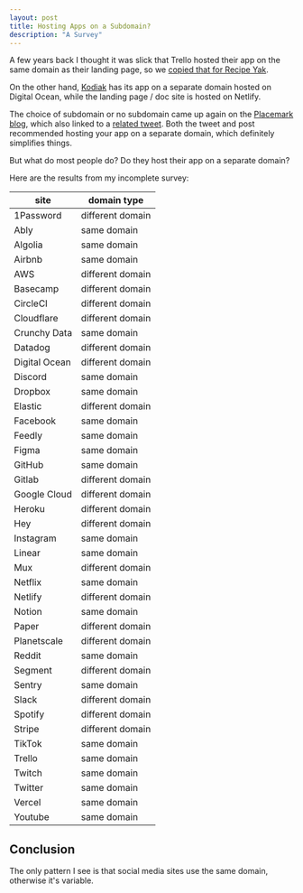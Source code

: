 ```yaml
---
layout: post
title: Hosting Apps on a Subdomain?
description: "A Survey"
---
```


A few years back I thought it was slick that Trello hosted their app on the same domain as their landing page, so we [copied that for Recipe Yak](https://github.com/recipeyak/recipeyak/commit/df53a69272be40e1666314082b6a7bb6308479f8).

On the other hand, [Kodiak](https://kodiakhq.com) has its app on a separate domain hosted on Digital Ocean, while the landing page / doc site is hosted on Netlify.

The choice of subdomain or no subdomain came up again on the [Placemark blog](https://www.placemark.io/post/engineering-round-up), which also linked to a [related tweet](https://twitter.com/tylertringas/status/1250521285630836741).
Both the tweet and post recommended hosting your app on a separate domain, which definitely simplifies things.

But what do most people do? Do they host their app on a separate domain?

Here are the results from my incomplete survey:

| site          | domain type      |
| ------------- | ---------------- |
| 1Password     | different domain |
| Ably          | same domain      |
| Algolia       | same domain      |
| Airbnb        | same domain      |
| AWS           | different domain |
| Basecamp      | different domain |
| CircleCI      | different domain |
| Cloudflare    | different domain |
| Crunchy Data  | same domain      |
| Datadog       | different domain |
| Digital Ocean | different domain |
| Discord       | same domain      |
| Dropbox       | same domain      |
| Elastic       | different domain |
| Facebook      | same domain      |
| Feedly        | same domain      |
| Figma         | same domain      |
| GitHub        | same domain      |
| Gitlab        | different domain |
| Google Cloud  | different domain |
| Heroku        | different domain |
| Hey           | different domain |
| Instagram     | same domain      |
| Linear        | same domain      |
| Mux           | different domain |
| Netflix       | same domain      |
| Netlify       | different domain |
| Notion        | same domain      |
| Paper         | different domain |
| Planetscale   | different domain |
| Reddit        | same domain      |
| Segment       | different domain |
| Sentry        | same domain      |
| Slack         | different domain |
| Spotify       | different domain |
| Stripe        | different domain |
| TikTok        | same domain      |
| Trello        | same domain      |
| Twitch        | same domain      |
| Twitter       | same domain      |
| Vercel        | same domain      |
| Youtube       | same domain      |

## Conclusion

The only pattern I see is that social media sites use the same domain, otherwise it's variable.
